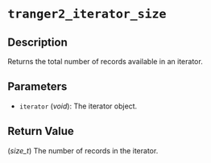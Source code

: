 # `tranger2_iterator_size`

## Description
Returns the total number of records available in an iterator.

## Parameters
- `iterator` (*void*): The iterator object.

## Return Value
(*size_t*) The number of records in the iterator.
